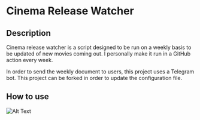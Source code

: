 # Cinema Release Watcher

## Description

Cinema release watcher is a script designed to be run on a weekly basis to be updated of new movies coming out.
I personally make it run in a GitHub action every week.

In order to send the weekly document to users, this project uses a Telegram bot.
This project can be forked in order to update the configuration file.

## How to use

![Alt Text](assets/images/example.gif)